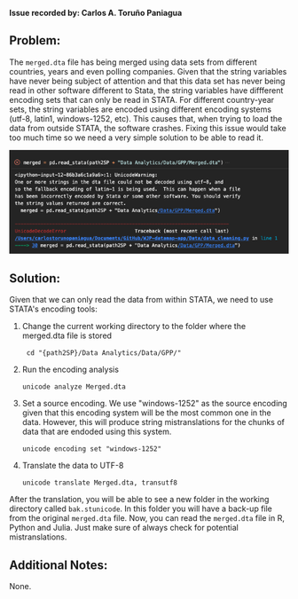 **Issue recorded by: Carlos A. Toruño Paniagua**

## Problem:
The `merged.dta` file has being merged using data sets from different countries, years and even polling companies. Given that the string variables have never being subject of attention and that this data set has never being read in other software different to Stata, the string variables have diffferent encoding sets that can only be read in STATA. For different country-year sets, the string variables are encoded using different encoding systems (utf-8, latin1, windows-1252, etc). This causes that, when trying to load the data from outside STATA, the software crashes. Fixing this issue would take too much time so we need a very simple solution to be able to read it.

![](encoding_crash.png)

## Solution:
Given that we can only read the data from within STATA, we need to use STATA's encoding tools:

1. Change the current working directory to the folder where the merged.dta file is stored

    ```
     cd "{path2SP}/Data Analytics/Data/GPP/"
    ```

2. Run the encoding analysis

    ```
    unicode analyze Merged.dta
    ```

3. Set a source encoding. We use "windows-1252" as the source encoding given that this encoding system will be the most common one in the data. However, this will produce string mistranslations for the chunks of data that are endoded using this system.

    ```
    unicode encoding set "windows-1252"
    ```

4. Translate the data to UTF-8
    ```
    unicode translate Merged.dta, transutf8
    ```

After the translation, you will be able to see a new folder in the working directory called `bak.stunicode`. In this folder you will have a back-up file from the original `merged.dta` file. Now, you can read the `merged.dta` file in R, Python and Julia. Just make sure of always check for potential mistranslations.

## Additional Notes:
None.
